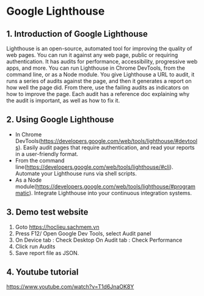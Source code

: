 # Google Lighthouse

## 1. Introduction of Google Lighthouse
Lighthouse is an open-source, automated tool for improving the quality of web pages. You can run it against any web page, public or requiring authentication. It has audits for performance, accessibility, progressive web apps, and more.
You can run Lighthouse in Chrome DevTools, from the command line, or as a Node module. You give Lighthouse a URL to audit, it runs a series of audits against the page, and then it generates a report on how well the page did. From there, use the failing audits as indicators on how to improve the page. Each audit has a reference doc explaining why the audit is important, as well as how to fix it.

## 2. Using Google Lighthouse

* In Chrome DevTools(https://developers.google.com/web/tools/lighthouse/#devtools). Easily audit pages that require authentication, and read your reports in a user-friendly format.
* From the command line(https://developers.google.com/web/tools/lighthouse/#cli). Automate your Lighthouse runs via shell scripts.
* As a Node module(https://developers.google.com/web/tools/lighthouse/#programmatic). Integrate Lighthouse into your continuous integration systems.

## 3. Demo test website
1. Goto https://hoclieu.sachmem.vn
2. Press F12/ Open Google Dev Tools, select Audit panel
3. On Device tab : Check Desktop
   On Audit tab : Check Performance
4. Click run Audits
5. Save report file as JSON.

## 4. Youtube tutorial
https://www.youtube.com/watch?v=T1d6JnaOK8Y
